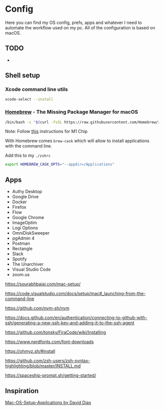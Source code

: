 # Config

Here you can find my OS config, prefs, apps and whatever I need to automate the workflow used on my pc. All of the configuration is based on macOS.

## TODO

-

## Shell setup

### Xcode command line utils
```sh
xcode-select --install
```
### [Homebrew](https://brew.sh) - The Missing Package Manager for macOS

```sh
/bin/bash -c "$(curl -fsSL https://raw.githubusercontent.com/Homebrew/install/HEAD/install.sh)"
```
Note: Follow [this](https://earthly.dev/blog/homebrew-on-m1/) instructions for M1 Chip

With Homebrew comes `brew-cask` which will allow to install applications with the command line.

Add this to my `./zshrc`

```sh
export HOMEBREW_CASK_OPTS="--appdir=/Applications"
```

## Apps

- Authy Desktop
- Google Drive
- Docker
- Firefox
- Flow
- Google Chrome
- ImageOptim
- Logi Options
- OmniDiskSweeper
- pgAdmin 4
- Postman
- Rectangle
- Slack
- Spotify
- The Unarchiver
- Visual Studio Code
- zoom.us

https://sourabhbajaj.com/mac-setup/

https://code.visualstudio.com/docs/setup/mac#_launching-from-the-command-line

https://github.com/nvm-sh/nvm

https://docs.github.com/en/authentication/connecting-to-github-with-ssh/generating-a-new-ssh-key-and-adding-it-to-the-ssh-agent

https://github.com/tonsky/FiraCode/wiki/Installing

https://www.nerdfonts.com/font-downloads

https://ohmyz.sh/#install

https://github.com/zsh-users/zsh-syntax-highlighting/blob/master/INSTALL.md

https://spaceship-prompt.sh/getting-started/

## Inspiration
[Mac-OS-Setup-Applications by David Dias
](https://github.com/thedaviddias/Mac-OS-Setup-Applications)
